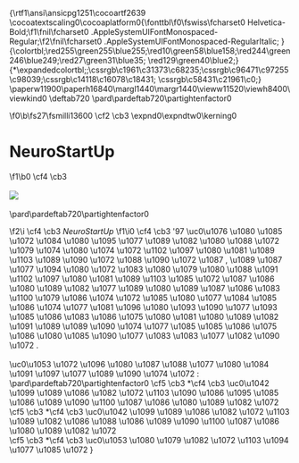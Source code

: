 {\rtf1\ansi\ansicpg1251\cocoartf2639
\cocoatextscaling0\cocoaplatform0{\fonttbl\f0\fswiss\fcharset0 Helvetica-Bold;\f1\fnil\fcharset0 .AppleSystemUIFontMonospaced-Regular;\f2\fnil\fcharset0 .AppleSystemUIFontMonospaced-RegularItalic;
}
{\colortbl;\red255\green255\blue255;\red10\green58\blue158;\red244\green246\blue249;\red27\green31\blue35;
\red129\green40\blue2;}
{\*\expandedcolortbl;;\cssrgb\c1961\c31373\c68235;\cssrgb\c96471\c97255\c98039;\cssrgb\c14118\c16078\c18431;
\cssrgb\c58431\c21961\c0;}
\paperw11900\paperh16840\margl1440\margr1440\vieww11520\viewh8400\viewkind0
\deftab720
\pard\pardeftab720\partightenfactor0

\f0\b\fs27\fsmilli13600 \cf2 \cb3 \expnd0\expndtw0\kerning0
# NeuroStartUp
\f1\b0 \cf4 \cb3 \
\
![](https://netology-code.github.io/git-homeworks/introduction/assets/logo.png)\
\
\pard\pardeftab720\partightenfactor0

\f2\i \cf4 \cb3 *NeuroStartUp*
\f1\i0 \cf4 \cb3  \'97 \uc0\u1076 \u1080 \u1085 \u1072 \u1084 \u1080 \u1095 \u1077 \u1089 \u1082 \u1080  \u1088 \u1072 \u1079 \u1074 \u1080 \u1074 \u1072 \u1102 \u1097 \u1080 \u1081 \u1089 \u1103  \u1089 \u1090 \u1072 \u1088 \u1090 \u1072 \u1087 , \u1089 \u1087 \u1077 \u1094 \u1080 \u1072 \u1083 \u1080 \u1079 \u1080 \u1088 \u1091 \u1102 \u1097 \u1080 \u1081 \u1089 \u1103  \u1085 \u1072  \u1087 \u1086 \u1080 \u1089 \u1082 \u1077  \u1089  \u1080 \u1089 \u1087 \u1086 \u1083 \u1100 \u1079 \u1086 \u1074 \u1072 \u1085 \u1080 \u1077 \u1084  \u1085 \u1086 \u1074 \u1077 \u1081 \u1096 \u1080 \u1093  \u1090 \u1077 \u1093 \u1085 \u1086 \u1083 \u1086 \u1075 \u1080 \u1081  \u1080 \u1089 \u1082 \u1091 \u1089 \u1089 \u1090 \u1074 \u1077 \u1085 \u1085 \u1086 \u1075 \u1086  \u1080 \u1085 \u1090 \u1077 \u1083 \u1083 \u1077 \u1082 \u1090 \u1072 .\
\
\uc0\u1053 \u1072 \u1096 \u1080  \u1087 \u1088 \u1077 \u1080 \u1084 \u1091 \u1097 \u1077 \u1089 \u1090 \u1074 \u1072 :\
\pard\pardeftab720\partightenfactor0
\cf5 \cb3 *\cf4 \cb3  \uc0\u1042 \u1099 \u1089 \u1086 \u1082 \u1072 \u1103  \u1090 \u1086 \u1095 \u1085 \u1086 \u1089 \u1090 \u1100  \u1087 \u1086 \u1080 \u1089 \u1082 \u1072 \
\cf5 \cb3 *\cf4 \cb3  \uc0\u1042 \u1099 \u1089 \u1086 \u1082 \u1072 \u1103  \u1089 \u1082 \u1086 \u1088 \u1086 \u1089 \u1090 \u1100  \u1087 \u1086 \u1080 \u1089 \u1082 \u1072 \
\cf5 \cb3 *\cf4 \cb3  \uc0\u1053 \u1080 \u1079 \u1082 \u1072 \u1103  \u1094 \u1077 \u1085 \u1072 }